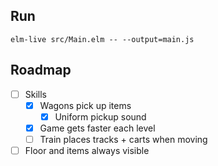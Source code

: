 ## Run

`elm-live src/Main.elm -- --output=main.js`

## Roadmap

* [ ] Skills
    * [x] Wagons pick up items
      * [x] Uniform pickup sound
    * [x] Game gets faster each level
    * [ ] Train places tracks + carts when moving
* [ ] Floor and items always visible